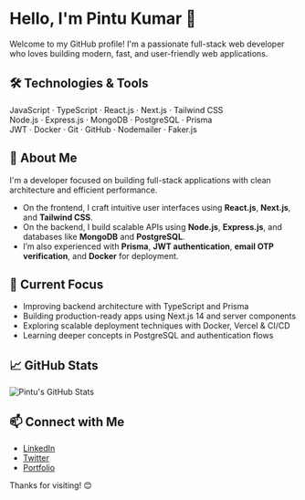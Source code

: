 # Hello, I'm Pintu Kumar 👋  
Welcome to my GitHub profile! I'm a passionate full-stack web developer who loves building modern, fast, and user-friendly web applications.

## 🛠️ Technologies & Tools  
JavaScript · TypeScript · React.js · Next.js · Tailwind CSS  
Node.js · Express.js · MongoDB · PostgreSQL · Prisma  
JWT · Docker · Git · GitHub · Nodemailer · Faker.js  

## 🚀 About Me  
I'm a developer focused on building full-stack applications with clean architecture and efficient performance.  
- On the frontend, I craft intuitive user interfaces using **React.js**, **Next.js**, and **Tailwind CSS**.  
- On the backend, I build scalable APIs using **Node.js**, **Express.js**, and databases like **MongoDB** and **PostgreSQL**.  
- I’m also experienced with **Prisma**, **JWT authentication**, **email OTP verification**, and **Docker** for deployment.

## 🌱 Current Focus  
- Improving backend architecture with TypeScript and Prisma  
- Building production-ready apps using Next.js 14 and server components  
- Exploring scalable deployment techniques with Docker, Vercel & CI/CD  
- Learning deeper concepts in PostgreSQL and authentication flows

## 📈 GitHub Stats  
<!-- Optional: Add a GitHub stats card here, or skip it -->
![Pintu's GitHub Stats](https://github-readme-stats.vercel.app/api?username=pintu1012kumar&show_icons=true&theme=radical)

## 📫 Connect with Me  
- [LinkedIn](https://www.linkedin.com/in/pintu1012kumar)  
- [Twitter](https://twitter.com/pintu1012kumar)  
- [Portfolio](https://pintu1012kumar.netlify.app)

Thanks for visiting! 😊
